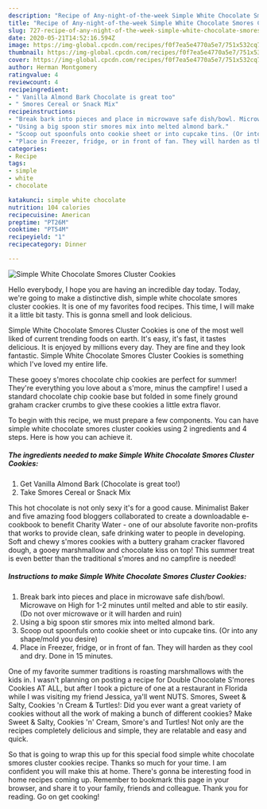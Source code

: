 ```yaml
---
description: "Recipe of Any-night-of-the-week Simple White Chocolate Smores Cluster Cookies"
title: "Recipe of Any-night-of-the-week Simple White Chocolate Smores Cluster Cookies"
slug: 727-recipe-of-any-night-of-the-week-simple-white-chocolate-smores-cluster-cookies
date: 2020-05-21T14:52:16.594Z
image: https://img-global.cpcdn.com/recipes/f0f7ea5e4770a5e7/751x532cq70/simple-white-chocolate-smores-cluster-cookies-recipe-main-photo.jpg
thumbnail: https://img-global.cpcdn.com/recipes/f0f7ea5e4770a5e7/751x532cq70/simple-white-chocolate-smores-cluster-cookies-recipe-main-photo.jpg
cover: https://img-global.cpcdn.com/recipes/f0f7ea5e4770a5e7/751x532cq70/simple-white-chocolate-smores-cluster-cookies-recipe-main-photo.jpg
author: Herman Montgomery
ratingvalue: 4
reviewcount: 4
recipeingredient:
- " Vanilla Almond Bark Chocolate is great too"
- " Smores Cereal or Snack Mix"
recipeinstructions:
- "Break bark into pieces and place in microwave safe dish/bowl. Microwave on High for 1-2 minutes until melted and able to stir easily. (Do not over microwave or it will harden and ruin)"
- "Using a big spoon stir smores mix into melted almond bark."
- "Scoop out spoonfuls onto cookie sheet or into cupcake tins. (Or into any shape/mold you desire)"
- "Place in Freezer, fridge, or in front of fan. They will harden as they cool and dry. Done in 15 minutes."
categories:
- Recipe
tags:
- simple
- white
- chocolate

katakunci: simple white chocolate 
nutrition: 104 calories
recipecuisine: American
preptime: "PT26M"
cooktime: "PT54M"
recipeyield: "1"
recipecategory: Dinner

---
```



![Simple White Chocolate Smores Cluster Cookies](https://img-global.cpcdn.com/recipes/f0f7ea5e4770a5e7/751x532cq70/simple-white-chocolate-smores-cluster-cookies-recipe-main-photo.jpg)

Hello everybody, I hope you are having an incredible day today. Today, we're going to make a distinctive dish, simple white chocolate smores cluster cookies. It is one of my favorites food recipes. This time, I will make it a little bit tasty. This is gonna smell and look delicious.

Simple White Chocolate Smores Cluster Cookies is one of the most well liked of current trending foods on earth. It's easy, it's fast, it tastes delicious. It is enjoyed by millions every day. They are fine and they look fantastic. Simple White Chocolate Smores Cluster Cookies is something which I've loved my entire life.

These gooey s&#39;mores chocolate chip cookies are perfect for summer! They&#39;re everything you love about a s&#39;more, minus the campfire! I used a standard chocolate chip cookie base but folded in some finely ground graham cracker crumbs to give these cookies a little extra flavor.


To begin with this recipe, we must prepare a few components. You can have simple white chocolate smores cluster cookies using 2 ingredients and 4 steps. Here is how you can achieve it.

<!--inarticleads1-->

##### The ingredients needed to make Simple White Chocolate Smores Cluster Cookies:

1. Get  Vanilla Almond Bark (Chocolate is great too!)
1. Take  Smores Cereal or Snack Mix


This hot chocolate is not only sexy it&#39;s for a good cause. Minimalist Baker and five amazing food bloggers collaborated to create a downloadable e-cookbook to benefit Charity Water - one of our absolute favorite non-profits that works to provide clean, safe drinking water to people in developing. Soft and chewy s&#39;mores cookies with a buttery graham cracker flavored dough, a gooey marshmallow and chocolate kiss on top! This summer treat is even better than the traditional s&#39;mores and no campfire is needed! 

<!--inarticleads2-->

##### Instructions to make Simple White Chocolate Smores Cluster Cookies:

1. Break bark into pieces and place in microwave safe dish/bowl. Microwave on High for 1-2 minutes until melted and able to stir easily. (Do not over microwave or it will harden and ruin)
1. Using a big spoon stir smores mix into melted almond bark.
1. Scoop out spoonfuls onto cookie sheet or into cupcake tins. (Or into any shape/mold you desire)
1. Place in Freezer, fridge, or in front of fan. They will harden as they cool and dry. Done in 15 minutes.


One of my favorite summer traditions is roasting marshmallows with the kids in. I wasn&#39;t planning on posting a recipe for Double Chocolate S&#39;mores Cookies AT ALL, but after I took a picture of one at a restaurant in Florida while I was visiting my friend Jessica, ya&#39;ll went NUTS. Smores, Sweet &amp; Salty, Cookies &#39;n Cream &amp; Turtles!: Did you ever want a great variety of cookies without all the work of making a bunch of different cookies? Make Sweet &amp; Salty, Cookies &#39;n&#39; Cream, Smore&#39;s and Turtles! Not only are the recipes completely delicious and simple, they are relatable and easy and quick. 

So that is going to wrap this up for this special food simple white chocolate smores cluster cookies recipe. Thanks so much for your time. I am confident you will make this at home. There's gonna be interesting food in home recipes coming up. Remember to bookmark this page in your browser, and share it to your family, friends and colleague. Thank you for reading. Go on get cooking!
